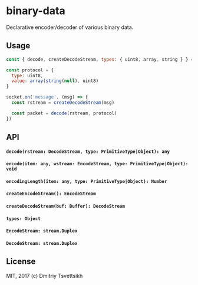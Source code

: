 # binary-data

Declarative encoder/decoder of various binary data.

## Usage

```js
const { decode, createDecodeStream, types: { uint8, array, string } } = require('binary-data')

const protocol = {
  type: uint8,
  value: array(string(null), uint8)
}

socket.on('message', (msg) => {
  const rstream = createDecodeStream(msg)

  const packet = decode(rstream, protocol)
})
```

## API

#### `decode(rstream: DecodeStream, type: PrimitiveType|Object): any`

#### `encode(item: any, wstream: EncodeStream, type: PrimitiveType|Object): void`

#### `encodingLength(item: any, type: PrimitiveType|Object): Number`

#### `createEncodeStream(): EncodeStream`

#### `createDecodeStream(buf: Buffer): DecodeStream`

#### `types: Object`

#### `EncodeStream: stream.Duplex`

#### `DecodeStream: stream.Duplex`

## License

MIT, 2017 (c) Dmitriy Tsvettsikh
